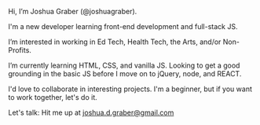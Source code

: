 Hi, I’m Joshua Graber (@joshuagraber). 

I'm a new developer learning front-end development and full-stack JS.

I’m interested in working in Ed Tech, Health Tech, the Arts, and/or Non-Profits.

I’m currently learning HTML, CSS, and vanilla JS. Looking to get a good grounding in the basic JS before I move on to jQuery, node, and REACT.

I'd love to collaborate in interesting projects. I'm a beginner, but if you want to work together, let's do it.

Let's talk: Hit me up at joshua.d.graber@gmail.com
